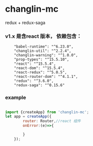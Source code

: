 # changlin-mc
redux + redux-saga

### v1.x 是含react 版本， 依赖包含：
        "babel-runtime": "^6.23.0",
        "changlin-util": "^2.2.4",
        "changlin-warning": "^1.0.0",
        "prop-types": "^15.5.10",
        "react": "^15.5.4",
        "react-dom": "^15.5.4",
        "react-redux": "^5.0.5",
        "react-router-dom": "^4.1.1",
        "redux": "^3.6.0",
        "redux-saga": "^0.15.6"

### example
```javascript

import {createApp} from 'changlin-mc';
let app = createApp({
        router: Router,//react 组件
        onError:(e)=>{

        }
    });

```



